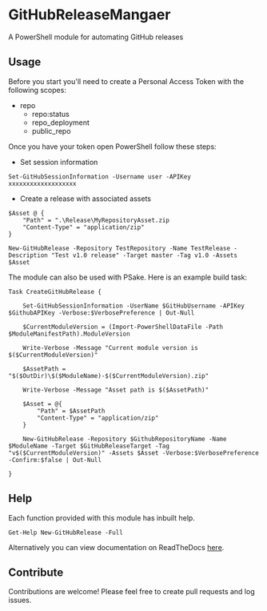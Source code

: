# GitHubReleaseMangaer

A PowerShell module for automating GitHub releases

## Usage

Before you start you'll need to create a Personal Access Token with the following scopes:

* repo
  * repo:status
  * repo_deployment
  * public_repo

Once you have your token open PowerShell follow these steps:

* Set session information

```
Set-GitHubSessionInformation -Username user -APIKey xxxxxxxxxxxxxxxxxxx
```

* Create a release with associated assets

```
$Asset @ {
    "Path" = ".\Release\MyRepositoryAsset.zip
    "Content-Type" = "application/zip"
}

New-GitHubRelease -Repository TestRepository -Name TestRelease -Description "Test v1.0 release" -Target master -Tag v1.0 -Assets $Asset

```

The module can also be used with PSake. Here is an example build task:

```
Task CreateGitHubRelease {

    Set-GitHubSessionInformation -UserName $GitHubUsername -APIKey $GithubAPIKey -Verbose:$VerbosePreference | Out-Null

    $CurrentModuleVersion = (Import-PowerShellDataFile -Path $ModuleManifestPath).ModuleVersion

    Write-Verbose -Message "Current module version is $($CurrentModuleVersion)"

    $AssetPath = "$($OutDir)\$($ModuleName)-$($CurrentModuleVersion).zip"

    Write-Verbose -Message "Asset path is $($AssetPath)"

    $Asset = @{
        "Path" = $AssetPath
        "Content-Type" = "application/zip"
    }

    New-GitHubRelease -Repository $GithubRepositoryName -Name $ModuleName -Target $GitHubReleaseTarget -Tag "v$($CurrentModuleVersion)" -Assets $Asset -Verbose:$VerbosePreference -Confirm:$false | Out-Null

}
```

## Help

Each function provided with this module has inbuilt help.

```
Get-Help New-GitHubRelease -Full
```

Alternatively you can view documentation on ReadTheDocs [here](http://githubreleasemanager.readthedocs.io/en/latest/).

## Contribute

Contributions are welcome! Please feel free to create pull requests and log issues.
